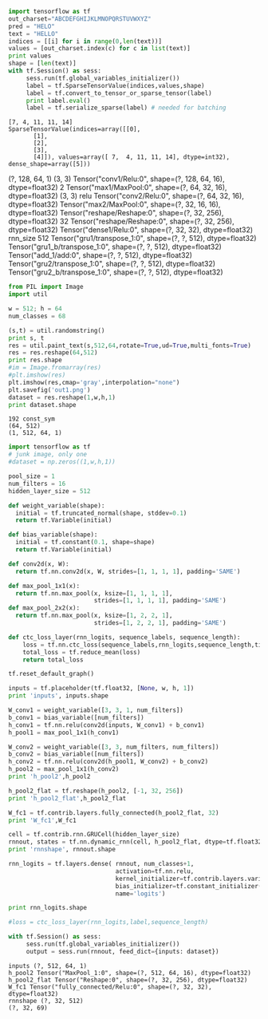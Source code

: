 
```python
import tensorflow as tf
out_charset="ABCDEFGHIJKLMNOPQRSTUVWXYZ"
pred = "HELO"
text = "HELLO"
indices = [[i] for i in range(0,len(text))]
values = [out_charset.index(c) for c in list(text)]
print values
shape = [len(text)]
with tf.Session() as sess:
     sess.run(tf.global_variables_initializer())
     label = tf.SparseTensorValue(indices,values,shape)
     label = tf.convert_to_tensor_or_sparse_tensor(label)
     print label.eval()
     label = tf.serialize_sparse(label) # needed for batching
```

```text
[7, 4, 11, 11, 14]
SparseTensorValue(indices=array([[0],
       [1],
       [2],
       [3],
       [4]]), values=array([ 7,  4, 11, 11, 14], dtype=int32), dense_shape=array([5]))
```




(?, 128, 64, 1)
(3, 3)
Tensor("conv1/Relu:0", shape=(?, 128, 64, 16), dtype=float32)
2
Tensor("max1/MaxPool:0", shape=(?, 64, 32, 16), dtype=float32)
(3, 3)
relu
Tensor("conv2/Relu:0", shape=(?, 64, 32, 16), dtype=float32)
Tensor("max2/MaxPool:0", shape=(?, 32, 16, 16), dtype=float32)
Tensor("reshape/Reshape:0", shape=(?, 32, 256), dtype=float32)
32
Tensor("reshape/Reshape:0", shape=(?, 32, 256), dtype=float32)
Tensor("dense1/Relu:0", shape=(?, 32, 32), dtype=float32)
rnn_size 512
Tensor("gru1/transpose_1:0", shape=(?, ?, 512), dtype=float32)
Tensor("gru1_b/transpose_1:0", shape=(?, ?, 512), dtype=float32)
Tensor("add_1/add:0", shape=(?, ?, 512), dtype=float32)
Tensor("gru2/transpose_1:0", shape=(?, ?, 512), dtype=float32)
Tensor("gru2_b/transpose_1:0", shape=(?, ?, 512), dtype=float32)




```python
from PIL import Image
import util

w = 512; h = 64
num_classes = 68

(s,t) = util.randomstring()
print s, t
res = util.paint_text(s,512,64,rotate=True,ud=True,multi_fonts=True)
res = res.reshape(64,512)
print res.shape
#im = Image.fromarray(res)
#plt.imshow(res)
plt.imshow(res,cmap='gray',interpolation="none")
plt.savefig('out1.png')
dataset = res.reshape(1,w,h,1)
print dataset.shape
```

```text
192 const_sym
(64, 512)
(1, 512, 64, 1)
```

```python
import tensorflow as tf
# junk image, only one
#dataset = np.zeros((1,w,h,1))

pool_size = 1
num_filters = 16
hidden_layer_size = 512

def weight_variable(shape):
  initial = tf.truncated_normal(shape, stddev=0.1)
  return tf.Variable(initial)

def bias_variable(shape):
  initial = tf.constant(0.1, shape=shape)
  return tf.Variable(initial)

def conv2d(x, W):
  return tf.nn.conv2d(x, W, strides=[1, 1, 1, 1], padding='SAME')

def max_pool_1x1(x):
  return tf.nn.max_pool(x, ksize=[1, 1, 1, 1],
                        strides=[1, 1, 1, 1], padding='SAME')
def max_pool_2x2(x):
  return tf.nn.max_pool(x, ksize=[1, 2, 2, 1],
                        strides=[1, 2, 2, 1], padding='SAME')

def ctc_loss_layer(rnn_logits, sequence_labels, sequence_length):
    loss = tf.nn.ctc_loss(sequence_labels,rnn_logits,sequence_length,time_major=True)
    total_loss = tf.reduce_mean(loss)
    return total_loss

tf.reset_default_graph()

inputs = tf.placeholder(tf.float32, [None, w, h, 1])
print 'inputs', inputs.shape

W_conv1 = weight_variable([3, 3, 1, num_filters])
b_conv1 = bias_variable([num_filters])
h_conv1 = tf.nn.relu(conv2d(inputs, W_conv1) + b_conv1)
h_pool1 = max_pool_1x1(h_conv1)

W_conv2 = weight_variable([3, 3, num_filters, num_filters])
b_conv2 = bias_variable([num_filters])
h_conv2 = tf.nn.relu(conv2d(h_pool1, W_conv2) + b_conv2)
h_pool2 = max_pool_1x1(h_conv2)
print 'h_pool2',h_pool2

h_pool2_flat = tf.reshape(h_pool2, [-1, 32, 256])
print 'h_pool2_flat',h_pool2_flat

W_fc1 = tf.contrib.layers.fully_connected(h_pool2_flat, 32)
print 'W_fc1',W_fc1

cell = tf.contrib.rnn.GRUCell(hidden_layer_size)
rnnout, states = tf.nn.dynamic_rnn(cell, h_pool2_flat, dtype=tf.float32)
print 'rnnshape', rnnout.shape

rnn_logits = tf.layers.dense( rnnout, num_classes+1, 
                              activation=tf.nn.relu,
                              kernel_initializer=tf.contrib.layers.variance_scaling_initializer(),
                              bias_initializer=tf.constant_initializer(value=0.0),
                              name='logits')

print rnn_logits.shape

#loss = ctc_loss_layer(rnn_logits,label,sequence_length) 

with tf.Session() as sess:
     sess.run(tf.global_variables_initializer())
     output = sess.run(rnnout, feed_dict={inputs: dataset})
```

```text
inputs (?, 512, 64, 1)
h_pool2 Tensor("MaxPool_1:0", shape=(?, 512, 64, 16), dtype=float32)
h_pool2_flat Tensor("Reshape:0", shape=(?, 32, 256), dtype=float32)
W_fc1 Tensor("fully_connected/Relu:0", shape=(?, 32, 32), dtype=float32)
rnnshape (?, 32, 512)
(?, 32, 69)
```











